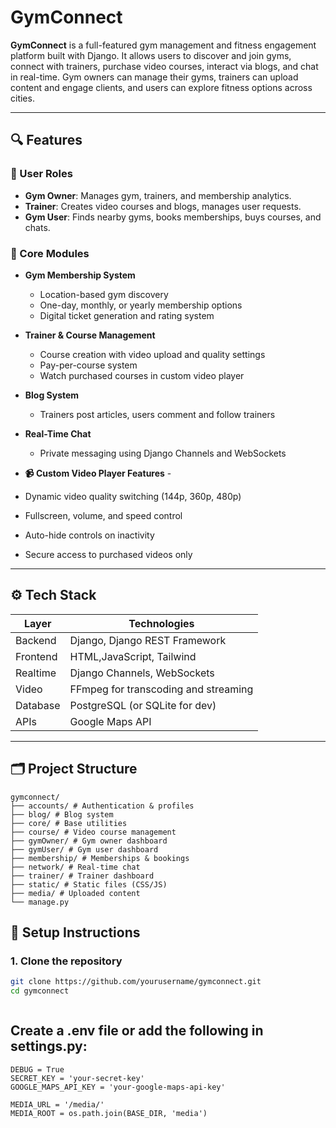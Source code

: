# GymConnect

**GymConnect** is a full-featured gym management and fitness engagement platform built with Django. It allows users to discover and join gyms, connect with trainers, purchase video courses, interact via blogs, and chat in real-time. Gym owners can manage their gyms, trainers can upload content and engage clients, and users can explore fitness options across cities.

---

## 🔍 Features

### 👥 User Roles

- **Gym Owner**: Manages gym, trainers, and membership analytics.
- **Trainer**: Creates video courses and blogs, manages user requests.
- **Gym User**: Finds nearby gyms, books memberships, buys courses, and chats.

### 🎯 Core Modules

- **Gym Membership System**

  - Location-based gym discovery
  - One-day, monthly, or yearly membership options
  - Digital ticket generation and rating system

- **Trainer & Course Management**

  - Course creation with video upload and quality settings
  - Pay-per-course system
  - Watch purchased courses in custom video player

- **Blog System**

  - Trainers post articles, users comment and follow trainers

- **Real-Time Chat**
  - Private messaging using Django Channels and WebSockets

- **📹 Custom Video Player Features** -
- Dynamic video quality switching (144p, 360p, 480p)

- Fullscreen, volume, and speed control

- Auto-hide controls on inactivity

- Secure access to purchased videos only

---

## ⚙️ Tech Stack

| Layer       | Technologies                             |
| ----------- | ---------------------------------------- |
| Backend     | Django, Django REST Framework            |
| Frontend    | HTML,JavaScript, Tailwind |
| Realtime    | Django Channels, WebSockets              |
| Video       | FFmpeg for transcoding and streaming     |
| Database    | PostgreSQL (or SQLite for dev)           |                      |
| APIs        | Google Maps API                          |

---
## 🗂 Project Structure

```
gymconnect/
├── accounts/ # Authentication & profiles
├── blog/ # Blog system
├── core/ # Base utilities
├── course/ # Video course management
├── gymOwner/ # Gym owner dashboard
├── gymUser/ # Gym user dashboard
├── membership/ # Memberships & bookings
├── network/ # Real-time chat
├── trainer/ # Trainer dashboard
├── static/ # Static files (CSS/JS)
├── media/ # Uploaded content
└── manage.py
```


## 🚀 Setup Instructions

### 1. Clone the repository

```bash
git clone https://github.com/yourusername/gymconnect.git
cd gymconnect



```

## Create a .env file or add the following in settings.py:


```
DEBUG = True
SECRET_KEY = 'your-secret-key'
GOOGLE_MAPS_API_KEY = 'your-google-maps-api-key'

MEDIA_URL = '/media/'
MEDIA_ROOT = os.path.join(BASE_DIR, 'media')
```







